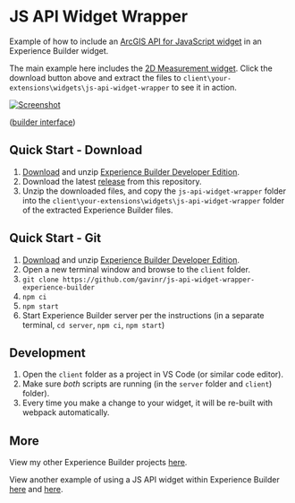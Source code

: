 # JS API Widget Wrapper

Example of how to include an [ArcGIS API for JavaScript widget](https://developers.arcgis.com/javascript/latest/sample-code/?search=Widget) in an Experience Builder widget.

The main example here includes the [2D Measurement widget](https://developers.arcgis.com/javascript/latest/sample-code/widgets-measurement-2d/index.html). Click the download button above and extract the files to `client\your-extensions\widgets\js-api-widget-wrapper` to see it in action.

[![Screenshot](https://github.com/gavinr/js-api-widget-wrapper-experience-builder/raw/master/screencast.gif)](https://gavinr.github.io/js-api-widget-wrapper-experience-builder/)


([builder interface](https://github.com/gavinr/js-api-widget-wrapper-experience-builder/raw/master/builder-screencast.mp4))

## Quick Start - Download

1. [Download](https://developers.arcgis.com/downloads/apis-and-sdks?product=arcgis-experience-builder) and unzip [Experience Builder Developer Edition](https://developers.arcgis.com/experience-builder/).
2. Download the latest [release](https://github.com/gavinr/js-api-widget-wrapper-experience-builder/releases) from this repository.
3. Unzip the downloaded files, and copy the `js-api-widget-wrapper` folder into the `client\your-extensions\widgets\js-api-widget-wrapper` folder of the extracted Experience Builder files.

## Quick Start - Git

1. [Download](https://developers.arcgis.com/downloads/apis-and-sdks?product=arcgis-experience-builder) and unzip [Experience Builder Developer Edition](https://developers.arcgis.com/experience-builder/).
2. Open a new terminal window and browse to the `client` folder.
3. `git clone https://github.com/gavinr/js-api-widget-wrapper-experience-builder`
4. `npm ci`
5. `npm start`
6. Start Experience Builder server per the instructions (in a separate terminal, `cd server`, `npm ci`, `npm start`)

## Development

1. Open the `client` folder as a project in VS Code (or similar code editor).
1. Make sure *both* scripts are running (in the `server` folder and `client`) folder).
1. Every time you make a change to your widget, it will be re-built with webpack automatically.

## More

View my other Experience Builder projects [here](https://github.com/gavinr?tab=repositories&q=experience-builder).

View another example of using a JS API widget within Experience Builder [here](https://developers.arcgis.com/experience-builder/sample-code/widgets/js-api-widget/) and [here](https://developers.arcgis.com/experience-builder/sample-code/widgets/editor/).